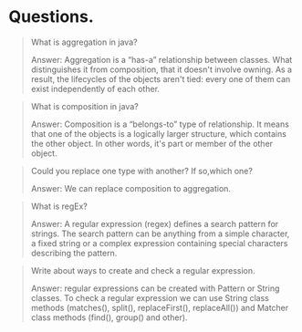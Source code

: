 # Questions.

> What is aggregation in java?
> 
> Answer: Aggregation is a “has-a” relationship between classes. What distinguishes it from composition,
> that it doesn't involve owning. As a result, the lifecycles of the objects aren't tied:
> every one of them can exist independently of each other.

> What is composition in java?
>
> Answer: Composition is a “belongs-to” type of relationship.
> It means that one of the objects is a logically larger structure,
> which contains the other object. In other words, it's part or member of the other object.

> Could you replace one type with another? If so,which one?
> 
> Answer: We can replace composition to aggregation.

> What is regEx?
> 
> Answer: A regular expression (regex) defines a search pattern for strings.
> The search pattern can be anything from a simple character, 
> a fixed string or a complex expression containing special characters describing the pattern.
    
> Write about ways to create and check a regular expression.
>
> Answer: regular expressions can be created with Pattern or String classes. 
> To check a regular expression we can use String class methods (matches(), split(), replaceFirst(), replaceAll())
> and Matcher class methods (find(), group() and other).
    
    
    
